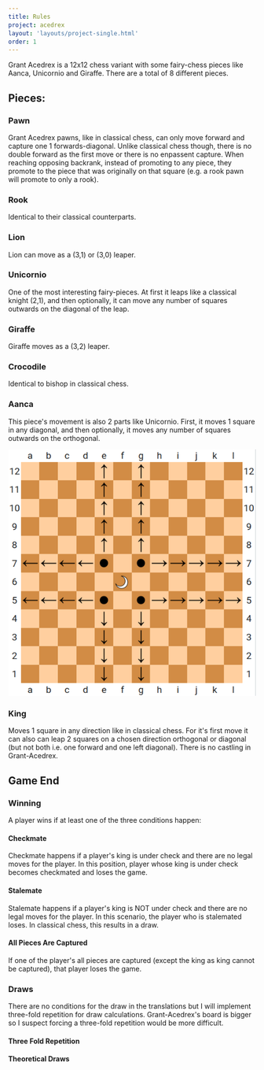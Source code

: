 ```yaml
---
title: Rules
project: acedrex
layout: 'layouts/project-single.html'
order: 1
---
```


Grant Acedrex is a 12x12 chess variant with some fairy-chess pieces like Aanca, Unicornio and Giraffe. There are a total of 8 different pieces.

## Pieces:
### Pawn
Grant Acedrex pawns, like in classical chess, can only move forward and capture one 1 forwards-diagonal. Unlike classical chess though, there is no double forward as the first move or there is no enpassent capture. When reaching opposing backrank, instead of promoting to any piece, they promote to the piece that was originally on that square (e.g. a rook pawn will promote to only a rook).

### Rook
Identical to their classical counterparts.

### Lion
Lion can move as a (3,1) or (3,0) leaper.

### Unicornio
One of the most interesting fairy-pieces. At first it leaps like a classical knight (2,1), and then optionally, it can move any number of squares outwards on the diagonal of the leap.

### Giraffe
Giraffe moves as a (3,2) leaper.

### Crocodile
Identical to bishop in classical chess.

### Aanca
This piece's movement is also 2 parts like Unicornio. First, it moves 1 square in any diagonal, and then optionally, it moves any number of squares outwards on the orthogonal.

![Alt text](/projects/acedrex/images/aanca_movement.png)


### King
Moves 1 square in any direction like in classical chess. For it's first move it can also can leap 2 squares on a chosen direction orthogonal or diagonal (but not both i.e. one forward and one left diagonal). There is no castling in Grant-Acedrex.

## Game End
### Winning
A player wins if at least one of the three conditions happen:
#### Checkmate
Checkmate happens if a player's king is under check and there are no legal moves for the player. In this position, player whose king is under check becomes checkmated and loses the game.

#### Stalemate
Stalemate happens if a player's king is NOT under check and there are no legal moves for the player. In this scenario, the player who is stalemated loses. In classical chess, this results in a draw.

#### All Pieces Are Captured
If one of the player's all pieces are captured (except the king as king cannot be captured), that player loses the game.

### Draws
There are no conditions for the draw in the translations but I will implement three-fold repetition for draw calculations. Grant-Acedrex's board is bigger so I suspect forcing a three-fold repetition would be more difficult.
#### Three Fold Repetition

#### Theoretical Draws
